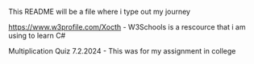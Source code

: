 This README will be a file where i type out my journey

https://www.w3profile.com/Xocth - W3Schools is a rescource that i am using to learn C#

Multiplication Quiz 7.2.2024 - This was for my assignment in college